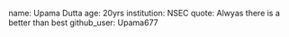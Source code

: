 name: Upama Dutta
age: 20yrs
institution: NSEC
quote: Alwyas there is a better than best
github_user: Upama677
